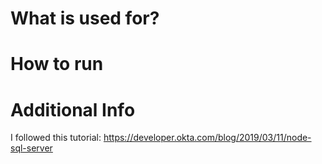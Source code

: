 # What is used for?

# How to run

# Additional Info
I followed this tutorial: https://developer.okta.com/blog/2019/03/11/node-sql-server